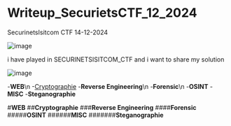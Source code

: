 # Writeup_SecurietsCTF_12_2024
SecurinetsIsitcom CTF 14-12-2024

![image](https://github.com/user-attachments/assets/d65696ec-bf97-418d-8c32-13e176c8fbf6)

i have played in SECURINETSISITCOM_CTF and i want to share my solution

![image](https://github.com/user-attachments/assets/d16549fa-4fb3-492e-b01e-735a763834e0)

-**WEB**\n
-[Cryptographie](Cryptographie.md)
-**Reverse Engineering**\n
-**Forensic**\n
-**OSINT**
-**MISC**
-**Steganographie**

#**WEB**
##**Cryptographie**
###**Reverse Engineering**
####**Forensic**
#####**OSINT**
######**MISC**
#######**Steganographie**

